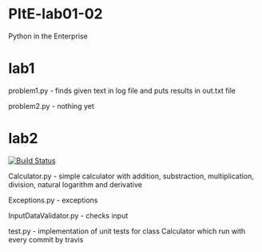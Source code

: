 # PItE-lab01-02
Python in the Enterprise


# lab1

problem1.py - finds given text in log file and puts results in out.txt file

problem2.py - nothing yet


# lab2
[![Build Status](https://travis-ci.org/piotrcholody/PItE.svg?branch=master)](https://travis-ci.org/piotrcholody/PItE)

Calculator.py - simple calculator with addition, substraction, multiplication, division, natural logarithm and derivative

Exceptions.py - exceptions

InputDataValidator.py - checks input

test.py - implementation of unit tests for class Calculator which run with every commit by travis 

